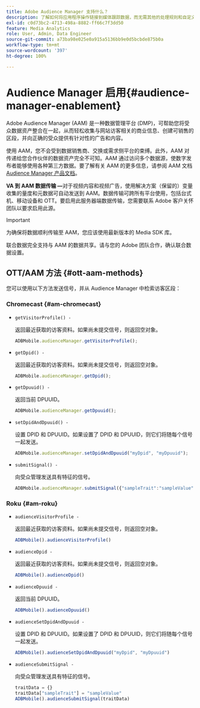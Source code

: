 ```yaml
---
title: Adobe Audience Manager 支持什么？
description: 了解如何将应用程序操作链接到媒体跟踪数据，而无需其他的处理规则和自定义变量。
exl-id: c0d73bc2-4713-498a-8882-ff66c7f3dd50
feature: Media Analytics
role: User, Admin, Data Engineer
source-git-commit: a73ba98e025e0a915a5136bb9e0d5bcbde875b0a
workflow-type: tm+mt
source-wordcount: '397'
ht-degree: 100%

---
```


# Audience Manager 启用{#audience-manager-enablement}

Adobe Audience Manager (AAM) 是一种数据管理平台 (DMP)，可帮助您将受众数据资产整合在一起，从而轻松收集与网站访客相关的商业信息、创建可销售的区段，并向正确的受众提供有针对性的广告和内容。

使用 AAM，您不会受到数据销售商、交换或需求侧平台的束缚。此外，AAM 对传递给您合作伙伴的数据资产完全不可知。AAM 通过访问多个数据源，使数字发布者能够使用各种第三方数据。要了解有关 AAM 的更多信息，请参阅 AAM 文档 [Audience Manager 产品文档](https://experienceleague.adobe.com/docs/audience-manager/user-guide/aam-home.html?lang=zh-Hans)。

**VA 到 AAM 数据传输 —**&#x200B;对于视频内容和视频广告，使用解决方案（保留的）变量收集的量度和元数据可自动发送到 AAM。数据传输可跨所有平台使用，包括台式机、移动设备和 OTT。要启用此服务器端数据传输，您需要联系 Adobe 客户关怀团队以要求启用此源。

>[!IMPORTANT]
>
>为确保将数据顺利传输至 AAM，您应该使用最新版本的 Media SDK 库。

联合数据完全支持与 AAM 的数据共享。请与您的 Adobe 团队合作，确认联合数据设置。

## OTT/AAM 方法 {#ott-aam-methods}

您可以使用以下方法发送信号，并从 Audience Manager 中检索访客区段：

### Chromecast {#am-chromecast}

* `getVisitorProfile() -`

  返回最近获取的访客资料。如果尚未提交信号，则返回空对象。

  ```js
  ADBMobile.audienceManager.getVisitorProfile();
  ```

* `getDpid() -`

  返回最近获取的访客资料。如果尚未提交信号，则返回空对象。

  ```js
  ADBMobile.audienceManager.getDpid();
  ```

* `getDpuuid() -`

  返回当前 DPUUID。

  ```js
  ADBMobile.audienceManager.getDpuuid();
  ```

* `setDpidAndDpuuid() -`

  设置 DPID 和 DPUUID。如果设置了 DPID 和 DPUUID，则它们将随每个信号一起发送。

  ```js
  ADBMobile.audienceManager.setDpidAndDpuuid("myDpid", "myDpuuid");
  ```

* `submitSignal() -`

  向受众管理发送具有特征的信号。

  ```js
  ADBMobile.audienceManager.submitSignal({"sampleTrait":"sampleValue"});
  ```

### Roku {#am-roku}

* `audienceVisitorProfile -`

  返回最近获取的访客资料。如果尚未提交信号，则返回空对象。

  ```js
  ADBMobile().audienceVisitorProfile()
  ```

* `audienceDpid -`

  返回最近获取的访客资料。如果尚未提交信号，则返回空对象。

  ```js
  ADBMobile().audienceDpid()
  ```

* `audienceDpuuid -`

  返回当前 DPUUID。

  ```js
  ADBMobile().audienceDpuuid()
  ```

* `audienceSetDpidAndDpuuid -`

  设置 DPID 和 DPUUID。如果设置了 DPID 和 DPUUID，则它们将随每个信号一起发送。

  ```js
  ADBMobile().audienceSetDpidAndDpuuid("myDpid", "myDpuuid")
  ```

* `audienceSubmitSignal -`

  向受众管理发送具有特征的信号。

  ```js
  traitData = {}
  traitData["sampleTrait"] = "sampleValue"
  ADBMobile().audienceSubmitSignal(traitData)
  ```
